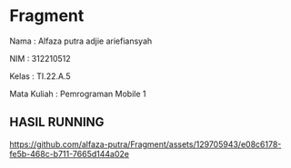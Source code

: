 # Fragment 

Nama : Alfaza putra adjie ariefiansyah

NIM : 312210512

Kelas : TI.22.A.5

Mata Kuliah : Pemrograman Mobile 1

## HASIL RUNNING

https://github.com/alfaza-putra/Fragment/assets/129705943/e08c6178-fe5b-468c-b711-7665d144a02e

